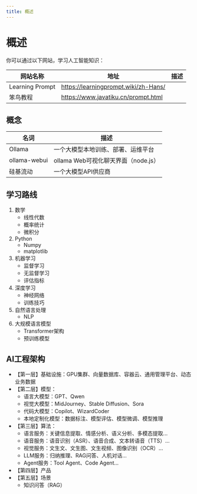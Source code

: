 ```yaml
---
title: 概述
---
```



# 概述

你可以通过以下网站，学习人工智能知识：


| 网站名称            |地址|描述|
|-----------------|---|---|
| Learning Prompt |<https://learningprompt.wiki/zh-Hans/>||
| 笨鸟教程            |<https://www.javatiku.cn/prompt.html>||


## 概念

| 名词            | 描述                         |
|---------------|----------------------------|
| Ollama        | 一个大模型本地训练、部署、运维平台          |
| ollama-webui  | ollama Web可视化聊天界面（node.js） |
| 硅基流动          | 一个大模型API供应商                |


## 学习路线

1. 数学
   - 线性代数
   - 概率统计
   - 微积分
2. Python
   - Numpy
   - matplotlib
3. 机器学习
   - 监督学习
   - 无监督学习
   - 评估指标
4. 深度学习
   - 神经网络
   - 训练技巧
5. 自然语言处理
   - NLP
6. 大规模语言模型
   - Transformer架构
   - 预训练模型

## AI工程架构

- 【第一层】基础设施：GPU集群、向量数据库、容器云、通用管理平台、动态业务数据
- 【第二层】模型：
   - 语言大模型：GPT、Qwen
   - 视觉大模型：MidJourney、Stable Diffusion、Sora
   - 代码大模型：Copilot、WizardCoder
   - 本地定制化模型：数据标注、模型评估、模型微调、模型推理
- 【第三层】算法：
   - 语言服务：关键信息提取、情感分析、语义分析、多模态提取...
   - 语音服务：语音识别（ASR）、语音合成、文本转语音（TTS）...
   - 视觉服务：文生文、文生图、文生视频、图像识别（OCR）...
   - LLM服务：归纳推理、RAG问答、人机对话...
   - Agent服务：Tool Agent、Code Agent...
- 【第四层】产品  
- 【第五层】场景
  - 知识问答（RAG）
